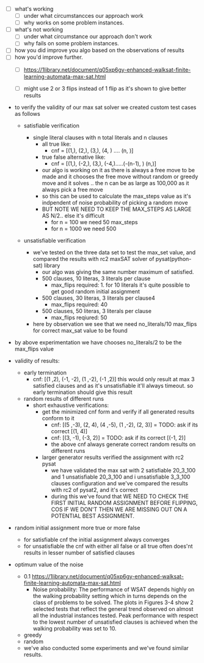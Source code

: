- [ ] what's working
    - [ ] under what circumstancces our approach work
    - [ ] why works on some problem instances.

- [ ] what's not working
    - [ ] under what circumstance our approach don't work
    - [ ] why fails on some problem instances.

- [ ] how you did improve you algo based on the observations of results
- [ ] how you'd improve further.
    - [ ] https://1library.net/document/q05xp6gy-enhanced-walksat-finite-learning-automata-max-sat.html
    - [ ] might use 2 or 3 flips instead of 1 flip as it's shown to give better results


- to verify the validity of our max sat solver we created custom test cases as follows
    - satisfiable verification
        - single literal clauses with n total literals and n clauses
            - all true like: 
                - cnf = [(1,), (2,), (3,), (4, ) .... (n, )]
            - true false alternative like:
                - cnf = [(1,), (-2,), (3,), (-4,).....(-(n-1), ) (n,)]
            - our algo is working on it as there is always a free move to be made and it chooses the free move without random or greedy move and it solves .. the n can be as large as 100,000 as it always pick a free move
            - so this can be used to calculate the max_steps value as it's indpendent of noise probability of picking a random move
            - BUT NOTE WE NEED TO KEEP THE MAX_STEPS AS LARGE AS N/2.. else it's difficult
                - for n = 100 we need 50 max_steps
                - for n = 1000 we need 500
    
    - unsatisfiable verification
        - we've tested on the three data set to test the max_set value, and compared the results with rc2 maxSAT solver of pysat(python-sat) library
            - our algo was giving the same number maximum of satisfied.
            - 500 clauses, 10 literas, 3 literals per clause
                - max_flips required: 1. for 10 literals it's quite possible to get good random initial assignment
            - 500 clauses, 30 literas, 3 literals per clause4
                - max_flips required: 40
            - 500 clauses, 50 literas, 3 literals per clause
                - max_flips reqiured: 50
        - here by observation we see that we need no_literals/10 max_flips for correct max_sat value to be found

- by above experimentation we have chooses no_literals/2 to be the max_flips value

- validity of results:
    - early termination
        - cnf: [(1 ,2), (-1, -2), (1 ,-2), (-1 ,2)] this would only result at max 3 satisfied clauses and as it's unsatisfiable it'll always timeout. so early termination should give this result
    - random results of different runs
        - short exhaustive verifications:
            - get the minimized cnf form and verify if all generated results conform to it
                - cnf: [(5 ,-3), (2, 4), (4 ,-5), (1 ,-2), (2, 3)] = TODO: ask if its correct [(1, 4)]
                - cnf: [(3, -1), (-3, 2)] = TODO: ask if its correct [(-1, 2)]
                - the above cnf always generate correct random results on different runs
            - larger generator results verified the assignment with rc2 pysat
                - we have validated the max sat with 2 satisfiable 20_3_100 and 1 unsatisfiable 20_3_100 and i unsatisfiable 3_3_100 clauses configuration and we've compared the results with rc2 of pysat2, and it's correct
                - during this we've found that WE NEED TO CHECK THE FIRST INITIAL RANDOM ASSIGNMENT BEFORE FLIPPING, COS IF WE DON'T THEN WE ARE MISSING OUT ON A POTENTIAL BEST ASSIGNMENT.

- random initial assignment more true or more false
    - for satisfiable cnf the initial assignment always converges
    - for unsatisfiable the cnf with either all false or all true often does'nt results in lesser number of satisfied clauses

- optimum value of the noise 
    - 0.1 https://1library.net/document/q05xp6gy-enhanced-walksat-finite-learning-automata-max-sat.html
        - Noise probability: The performance of WSAT depends highly on the walking probability setting which in turns depends on the class of problems to be solved. The plots in Figures 3-4 show 2 selected tests that reflect the general trend observed on almost all the industrial instances tested. Peak performance with respect to the lowest number of unsatisfied clauses is achieved when the walking probability was set to 10.
    - greedy
    - random
    - we've also conducted some experiments and we've found similar results.